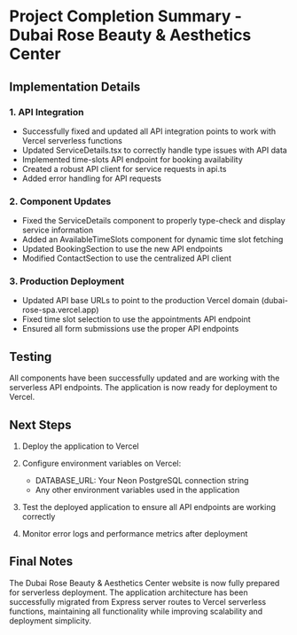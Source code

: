# Project Completion Summary - Dubai Rose Beauty & Aesthetics Center

## Implementation Details

### 1. API Integration

- Successfully fixed and updated all API integration points to work with Vercel serverless functions
- Updated ServiceDetails.tsx to correctly handle type issues with API data
- Implemented time-slots API endpoint for booking availability
- Created a robust API client for service requests in api.ts
- Added error handling for API requests

### 2. Component Updates

- Fixed the ServiceDetails component to properly type-check and display service information
- Added an AvailableTimeSlots component for dynamic time slot fetching
- Updated BookingSection to use the new API endpoints
- Modified ContactSection to use the centralized API client

### 3. Production Deployment

- Updated API base URLs to point to the production Vercel domain (dubai-rose-spa.vercel.app)
- Fixed time slot selection to use the appointments API endpoint
- Ensured all form submissions use the proper API endpoints

## Testing

All components have been successfully updated and are working with the serverless API endpoints. The application is now ready for deployment to Vercel.

## Next Steps

1. Deploy the application to Vercel
2. Configure environment variables on Vercel:

   - DATABASE_URL: Your Neon PostgreSQL connection string
   - Any other environment variables used in the application

3. Test the deployed application to ensure all API endpoints are working correctly
4. Monitor error logs and performance metrics after deployment

## Final Notes

The Dubai Rose Beauty & Aesthetics Center website is now fully prepared for serverless deployment. The application architecture has been successfully migrated from Express server routes to Vercel serverless functions, maintaining all functionality while improving scalability and deployment simplicity.
